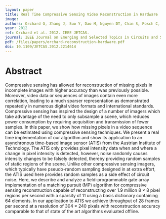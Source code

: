 ```yaml
---
layout: paper
title: Real Time Compressive Sensing Video Reconstruction in Hardware
image:
authors: Orchard G, Zhang J, Suo Y, Dao M, Nguyen DT, Chin S, Posch C, Tran TD, Etienne-Cummings R.
year: 2012
ref: Orchard et al. 2012. IEEE JETCAS.
journal: IEEE Journal on Emerging and Selected Topics in Circuits and Systems, vol. 2, no. 3
pdf: /files/papers/orchard-reconstruction-hardware.pdf
doi: 10.1109/JETCAS.2012.2214614
---
```


# Abstract
Compressive sensing has allowed for reconstruction of missing pixels in incomplete images with higher accuracy than was previously possible. Moreover, video data or sequences of images contain even more correlation, leading to a much sparser representation as demonstrated repeatedly in numerous digital video formats and international standards. Compressive sensing has inspired the design of a number of imagers which take advantage of the need to only subsample a scene, which reduces power consumption by requiring acquisition and transmission of fewer samples. In this paper, we show how missing pixels in a video sequence can be estimated using compressive sensing techniques. We present a real time implementation of our algorithm and show its application to an asynchronous time-based image sensor (ATIS) from the Austrian Institute of Technology. The ATIS only provides pixel intensity data when and where a change in pixel intensity is detected, however, noise randomly causes intensity changes to be falsely detected, thereby providing random samples of static regions of the scene. Unlike other compressive sensing imagers, which typically have pseudo-random sampling designed in at extra effort, the ATIS used here provides random samples as a side effect of circuit noise. Here, we describe and analyze a field-programmable gate array implementation of a matching pursuit (MP) algorithm for compressive sensing reconstruction capable of reconstructing over 1.9 million 8 × 8 pixel regions per second with a sparsity of 11 using a basis dictionary containing 64 elements. In our application to ATIS we achieve throughput of 28 frames per second at a resolution of 304 × 240 pixels with reconstruction accuracy comparable to that of state of the art algorithms evaluated offline.
